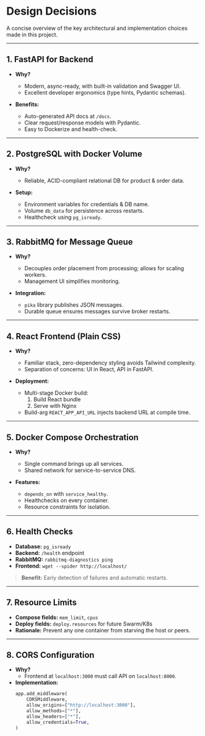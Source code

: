 # Design Decisions

A concise overview of the key architectural and implementation choices made in this project.

---

## 1. FastAPI for Backend

- **Why?**  
  - Modern, async-ready, with built-in validation and Swagger UI.  
  - Excellent developer ergonomics (type hints, Pydantic schemas).  

- **Benefits:**  
  - Auto-generated API docs at `/docs`.  
  - Clear request/response models with Pydantic.  
  - Easy to Dockerize and health-check.

---

## 2. PostgreSQL with Docker Volume

- **Why?**  
  - Reliable, ACID-compliant relational DB for product & order data.  

- **Setup:**  
  - Environment variables for credentials & DB name.  
  - Volume `db_data` for persistence across restarts.  
  - Healthcheck using `pg_isready`.

---

## 3. RabbitMQ for Message Queue

- **Why?**  
  - Decouples order placement from processing; allows for scaling workers.  
  - Management UI simplifies monitoring.

- **Integration:**  
  - `pika` library publishes JSON messages.  
  - Durable queue ensures messages survive broker restarts.

---

## 4. React Frontend (Plain CSS)

- **Why?**  
  - Familiar stack, zero-dependency styling avoids Tailwind complexity.  
  - Separation of concerns: UI in React, API in FastAPI.

- **Deployment:**  
  - Multi-stage Docker build:  
    1. Build React bundle  
    2. Serve with Nginx  
  - Build-arg `REACT_APP_API_URL` injects backend URL at compile time.

---

## 5. Docker Compose Orchestration

- **Why?**  
  - Single command brings up all services.  
  - Shared network for service-to-service DNS.

- **Features:**  
  - `depends_on` with `service_healthy`.  
  - Healthchecks on every container.  
  - Resource constraints for isolation.

---

## 6. Health Checks

- **Database:** `pg_isready`  
- **Backend:** `/health` endpoint  
- **RabbitMQ:** `rabbitmq-diagnostics ping`  
- **Frontend:** `wget --spider http://localhost/` 

> **Benefit:** Early detection of failures and automatic restarts.

---

## 7. Resource Limits

- **Compose fields:** `mem_limit`, `cpus`  
- **Deploy fields:** `deploy.resources` for future Swarm/K8s  
- **Rationale:** Prevent any one container from starving the host or peers.

---

## 8. CORS Configuration

- **Why?**  
  - Frontend at `localhost:3000` must call API on `localhost:8000`.  
- **Implementation:**  
  ```python
  app.add_middleware(
      CORSMiddleware,
      allow_origins=["http://localhost:3000"],
      allow_methods=["*"],
      allow_headers=["*"],
      allow_credentials=True,
  )
